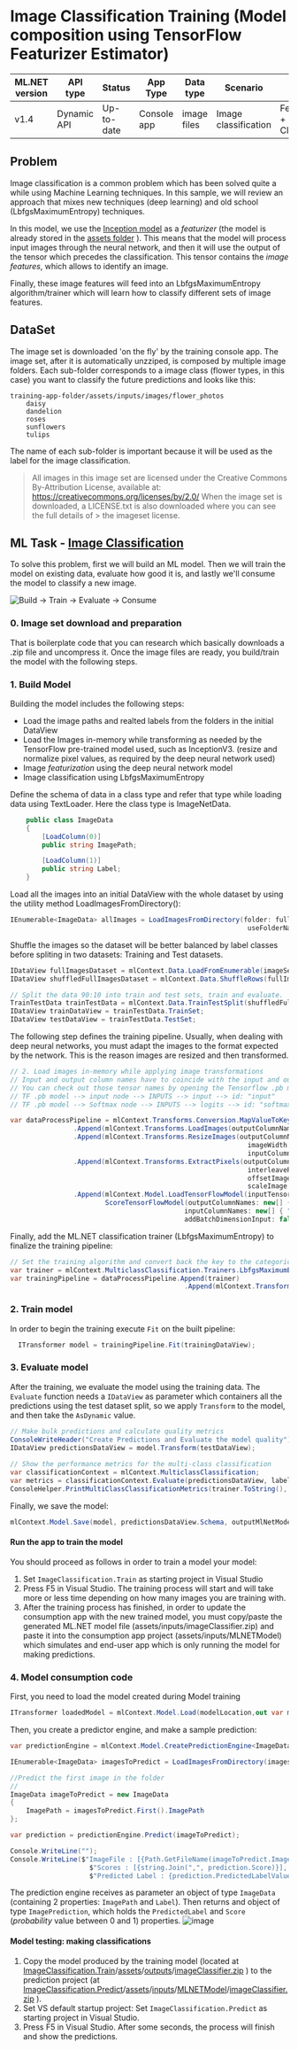 # Image Classification Training (Model composition using TensorFlow Featurizer Estimator)

| ML.NET version | API type          | Status                        | App Type    | Data type | Scenario            | ML Task                   | Algorithms                  |
|----------------|-------------------|-------------------------------|-------------|-----------|---------------------|---------------------------|-----------------------------|
| v1.4           | Dynamic API | Up-to-date | Console app | image files | Image classification | Featurization + Classification  | Deep neural network + LbfgsMaximumEntropy |
 
## Problem 
Image classification is a common problem which has been solved quite a while using Machine Learning techniques. In this sample, we will review an approach that mixes new techniques (deep learning) and old school (LbfgsMaximumEntropy) techniques.

In this model, we use the [Inception model](https://storage.googleapis.com/download.tensorflow.org/models/inception5h.zip) as a *featurizer* (the model is already stored in the [assets folder](./ImageClassification.Train/assets/inputs/inception/) ). This means that the model will process input images through the neural network, and then it will use the output of the tensor which precedes the classification. This tensor contains the *image features*, which allows to identify an image.

Finally, these image features will feed into an LbfgsMaximumEntropy algorithm/trainer which will learn how to classify different sets of image features.

## DataSet

The image set is downloaded 'on the fly' by the training console app.
The image set, after it is automatically unzziped, is composed by multiple image folders. Each sub-folder corresponds to a image class (flower types, in this case) you want to classify the future predictions and looks like this:
```
training-app-folder/assets/inputs/images/flower_photos
    daisy
    dandelion
    roses
    sunflowers
    tulips
```

The name of each sub-folder is important because it will be used as the label for the image classification.

> All images in this image set are licensed under the Creative Commons By-Attribution License, available at:
> https://creativecommons.org/licenses/by/2.0/
> When the image set is downloaded, a LICENSE.txt is also downloaded where you can see the full details of > the imageset license.

## ML Task - [Image Classification](https://en.wikipedia.org/wiki/Outline_of_object_recognition)
To solve this problem, first we will build an ML model. Then we will train the model on existing data, evaluate how good it is, and lastly we'll consume the model to classify a new image.

![Build -> Train -> Evaluate -> Consume](../shared_content/modelpipeline.png)

### 0. Image set download and preparation

That is boilerplate code that you can research which basically downloads a .zip file and uncompress it.
Once the image files are ready, you build/train the model with the following steps. 

### 1. Build Model
Building the model includes the following steps:
* Load the image paths and realted labels from the folders in the initial DataView
* Load the Images in-memory while transforming as needed by the TensorFlow pre-trained model used, such as InceptionV3. (resize and normalize pixel values, as required by the deep neural network used)
* Image *featurization* using the deep neural network model
* Image classification using LbfgsMaximumEntropy

Define the schema of data in a class type and refer that type while loading data using TextLoader. Here the class type is ImageNetData. 

```csharp
    public class ImageData
    {
        [LoadColumn(0)]
        public string ImagePath;

        [LoadColumn(1)]
        public string Label;
    }
```

Load all the images into an initial DataView with the whole dataset by using the utility method LoadImagesFromDirectory():
```csharp
IEnumerable<ImageData> allImages = LoadImagesFromDirectory(folder: fullImagesetFolderPath,
                                                            useFolderNameasLabel: true);

```

Shuffle the images so the dataset will be better balanced by label classes before spliting in two datasets: Training and Test datasets.

```csharp
IDataView fullImagesDataset = mlContext.Data.LoadFromEnumerable(imageSet);
IDataView shuffledFullImagesDataset = mlContext.Data.ShuffleRows(fullImagesDataset);

// Split the data 90:10 into train and test sets, train and evaluate.
TrainTestData trainTestData = mlContext.Data.TrainTestSplit(shuffledFullImagesDataset, testFraction: 0.10);
IDataView trainDataView = trainTestData.TrainSet;
IDataView testDataView = trainTestData.TestSet;
```

The following step defines the training pipeline. Usually, when dealing with deep neural networks, you must adapt the images to the format expected by the network. This is the reason images are resized and then transformed.

```csharp
// 2. Load images in-memory while applying image transformations 
// Input and output column names have to coincide with the input and output tensor names of the TensorFlow model
// You can check out those tensor names by opening the Tensorflow .pb model with a visual tool like Netron: https://github.com/lutzroeder/netron
// TF .pb model --> input node --> INPUTS --> input --> id: "input" 
// TF .pb model --> Softmax node --> INPUTS --> logits --> id: "softmax2_pre_activation" (Inceptionv1) or "InceptionV3/Predictions/Reshape" (Inception v3)

var dataProcessPipeline = mlContext.Transforms.Conversion.MapValueToKey(outputColumnName: LabelAsKey, inputColumnName: "Label")
                .Append(mlContext.Transforms.LoadImages(outputColumnName: "image_object", imageFolder: imagesFolder, inputColumnName: nameof(DataModels.ImageData.ImagePath)))
                .Append(mlContext.Transforms.ResizeImages(outputColumnName: "image_object_resized", 
                                                            imageWidth: ImageSettingsForTFModel.imageWidth, imageHeight: ImageSettingsForTFModel.imageHeight, 
                                                            inputColumnName: "image_object"))
                .Append(mlContext.Transforms.ExtractPixels(outputColumnName:"input", inputColumnName:"image_object_resized", 
                                                            interleavePixelColors:ImageSettingsForTFModel.channelsLast, 
                                                            offsetImage:ImageSettingsForTFModel.mean, 
                                                            scaleImage:ImageSettingsForTFModel.scale))  //for Inception v3 needs scaleImage: set to 1/255f. Not needed for InceptionV1. 
                .Append(mlContext.Model.LoadTensorFlowModel(inputTensorFlowModelFilePath).
                        ScoreTensorFlowModel(outputColumnNames: new[] { "InceptionV3/Predictions/Reshape" }, 
                                            inputColumnNames: new[] { "input" }, 
                                            addBatchDimensionInput: false));  // (For Inception v1 --> addBatchDimensionInput: true)  (For Inception v3 --> addBatchDimensionInput: false)
```

Finally, add the ML.NET classification trainer (LbfgsMaximumEntropy) to finalize the training pipeline:
```csharp
// Set the training algorithm and convert back the key to the categorical values (original labels)                            
var trainer = mlContext.MulticlassClassification.Trainers.LbfgsMaximumEntropy(labelColumnName: LabelAsKey, featureColumnName: "InceptionV3/Predictions/Reshape");  //"softmax2_pre_activation" for Inception v1
var trainingPipeline = dataProcessPipeline.Append(trainer)
                                            .Append(mlContext.Transforms.Conversion.MapKeyToValue(PredictedLabelValue, "PredictedLabel"));
```

### 2. Train model
In order to begin the training execute `Fit` on the built pipeline:
```csharp 
  ITransformer model = trainingPipeline.Fit(trainingDataView);
```


### 3. Evaluate model
After the training, we evaluate the model using the training data. The `Evaluate` function needs a `IDataView` as parameter which containers all the predictions using the test dataset split, so we apply `Transform` to the model, and then take the `AsDynamic` value.

```csharp
// Make bulk predictions and calculate quality metrics
ConsoleWriteHeader("Create Predictions and Evaluate the model quality");
IDataView predictionsDataView = model.Transform(testDataView);
           
// Show the performance metrics for the multi-class classification            
var classificationContext = mlContext.MulticlassClassification;
var metrics = classificationContext.Evaluate(predictionsDataView, labelColumnName: LabelAsKey, predictedLabelColumnName: "PredictedLabel");
ConsoleHelper.PrintMultiClassClassificationMetrics(trainer.ToString(), metrics);
```

Finally, we save the model:
```csharp
mlContext.Model.Save(model, predictionsDataView.Schema, outputMlNetModelFilePath);
```

#### Run the app to train the model

You should proceed as follows in order to train a model your model:
1) Set `ImageClassification.Train` as starting project in Visual Studio
2) Press F5 in Visual Studio. The training process will start and will take more or less time depending on how many images you are training with. 
3) After the training process has finished, in order to update the consumption app with the new trained model, you must copy/paste the generated ML.NET model file (assets/inputs/imageClassifier.zip) and paste it into the consumption app project (assets/inputs/MLNETModel) which simulates and end-user app which is only running the model for making predictions.



### 4. Model consumption code

First, you need to load the model created during Model training
```csharp
ITransformer loadedModel = mlContext.Model.Load(modelLocation,out var modelInputSchema);
```

Then, you create a predictor engine, and make a sample prediction:
```csharp
var predictionEngine = mlContext.Model.CreatePredictionEngine<ImageData, ImagePrediction>(loadedModel);

IEnumerable<ImageData> imagesToPredict = LoadImagesFromDirectory(imagesFolder, true);

//Predict the first image in the folder
//
ImageData imageToPredict = new ImageData
{
    ImagePath = imagesToPredict.First().ImagePath
};

var prediction = predictionEngine.Predict(imageToPredict);

Console.WriteLine("");
Console.WriteLine($"ImageFile : [{Path.GetFileName(imageToPredict.ImagePath)}], " +
                    $"Scores : [{string.Join(",", prediction.Score)}], " +
                    $"Predicted Label : {prediction.PredictedLabelValue}");

```
The prediction engine receives as parameter an object of type `ImageData` (containing 2 properties: `ImagePath` and `Label`). Then returns and object of type `ImagePrediction`, which holds the `PredictedLabel` and `Score` (*probability* value between 0 and 1) properties.
![image](https://user-images.githubusercontent.com/111002142/227371993-e412cab9-8e33-4b65-973e-c1c90dd8670e.png)


#### Model testing: making classifications
1) Copy the model produced by the training model (located at [ImageClassification.Train](./ImageClassification.Train/)/[assets](./ImageClassification.Train/assets/)/[outputs](./ImageClassification.Train/assets/outputs/)/[imageClassifier.zip](./ImageClassification.Train/assets/outputs/imageClassifier.zip) ) to the prediction project (at [ImageClassification.Predict](./ImageClassification.Predict/)/[assets](./ImageClassification.Predict/assets/)/[inputs](./ImageClassification.Predict/assets/inputs/)/[MLNETModel](./ImageClassification.Predict/assets/inputs/MLNETModel)/[imageClassifier.zip](./ImageClassification.Predict/assets/inputs/imageClassifier.zip) ).
2) Set VS default startup project: Set `ImageClassification.Predict` as starting project in Visual Studio. 
3) Press F5 in Visual Studio. After some seconds, the process will finish and show the predictions.
